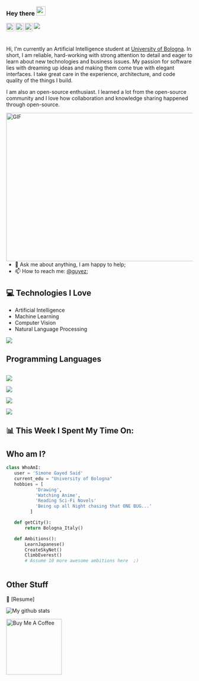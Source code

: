 ### Hey there <img src="https://media.giphy.com/media/hvRJCLFzcasrR4ia7z/giphy.gif" width="25px">
<a href="https://www.linkedin.com/in/simonegayedsaid/">
<img align="left" alt="LinkedIn" width="22px" src="https://user-images.githubusercontent.com/49990979/111154903-0629f880-8594-11eb-97e3-da3349b1f1f3.png" />
</a>
<a href="https://www.facebook.com/simone.gayed/">
<img align="left" alt="Facebook" width="22px" src="https://user-images.githubusercontent.com/49990979/111154944-1215ba80-8594-11eb-81da-18a143f00e12.png" />
</a>
<a href="https://www.instagram.com/simonegayed/">
<img align="left" alt="Instagram" width="22px" src="https://user-images.githubusercontent.com/49990979/111155000-248ff400-8594-11eb-9670-ab04a057bbd9.png" />
</a>

![](https://visitor-badge.glitch.me/badge?page_id=guyez.guyez)

<br />


Hi, I'm currently an Artificial Intelligence student at [University of Bologna](https://corsi.unibo.it/2cycle/artificial-intelligence). In short, I am reliable, hard-working with strong attention to detail and eager to learn about new technologies and business issues. My passion for software lies with dreaming up ideas and making them come true with elegant interfaces. I take great care in the experience, architecture, and code quality of the things I build.

I am also an open-source enthusiast. I learned a lot from the open-source community and I love how collaboration and knowledge sharing happened through open-source.

<img align="right" alt="GIF" src="https://media.giphy.com/media/LmNwrBhejkK9EFP504/giphy.gif" width="550" height="400"/>
  
- 💬 Ask me about anything, I am happy to help;
- 📫 How to reach me: [@guyez](https://www.linkedin.com/in/simonegayedsaid/);

## :computer: Technologies I Love
* Artificial Intelligence
* Machine Learning
* Computer Vision
* Natural Language Processing
<img src = "https://github-readme-stats.vercel.app/api/top-langs/?username=guyez&layout=compact">


## Programming Languages

<code> <img src="https://img.icons8.com/color/48/000000/c-programming.png" /> </code>
<code> <img src="https://img.icons8.com/color/48/000000/c-plus-plus-logo.png" /> </code>
<code> <img src="https://img.icons8.com/color/48/000000/java-coffee-cup-logo.png" /> </code>
<code> <img src="https://img.icons8.com/color/48/000000/python.png" /> </code>

## 📊 This Week I Spent My Time On:
<!--START_SECTION:waka-->
<!--END_SECTION:waka-->


 ## Who am I?
 ```python
 class WhoAmI:
	user = 'Simone Gayed Said'
	current_edu = "University of Bologna"
	hobbies = [
			'Drawing',
			'Watching Anime',
			'Reading Sci-Fi Novels'
			'Being up all Night chasing that ONE BUG...'
		  ]

	def getCity():
		return Bologna_Italy()

	def Ambitions():
		LearnJapanese()
		CreateSkyNet()
		ClimbEverest()
		# Assume 10 more awesome ambitions here  ;)
	
 ```
 
## Other Stuff
📝 [Resume]
   
![My github stats](https://github-readme-stats.vercel.app/api?username=guyez&show_icons=true&hide=[%22issues%22])

<a href="https://www.buymeacoffee.com/guyez" target="_blank"><img src="https://cdn.buymeacoffee.com/buttons/v2/default-red.png" alt="Buy Me A Coffee" width="150" ></a>



